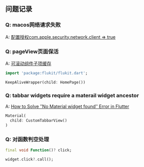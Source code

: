 ## 问题记录

### Q: macos网络请求失败
A: [配置授权com.apple.security.network.client => true](https://flutter.cn/docs/development/platform-integration/macos/building)

### Q: pageView页面保活
A: [可滚动组件子项缓存](https://book.flutterchina.club/chapter6/keepalive.html#_6-8-1-automatickeepalive)

```dart
import 'package:flukit/flukit.dart';

KeepAliveWrapper(child: HomePage())
```

### Q: tabbar widgets require a materail widget ancestor
A: [How to Solve ʺNo Material widget foundʺ Error in Flutter](https://www.fluttercampus.com/guide/190/how-to-solve-no-meterial-widget-found-error-in-flutter/)

```dart
Material(
  child: CustomTabbarView()
)
```

### Q: 对函数判空处理

```dart
final void Function()? click;

widget.click?.call();
```